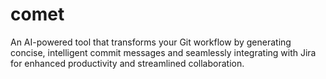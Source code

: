 # comet
An AI-powered tool that transforms your Git workflow by generating concise, intelligent commit messages and seamlessly integrating with Jira for enhanced productivity and streamlined collaboration.
